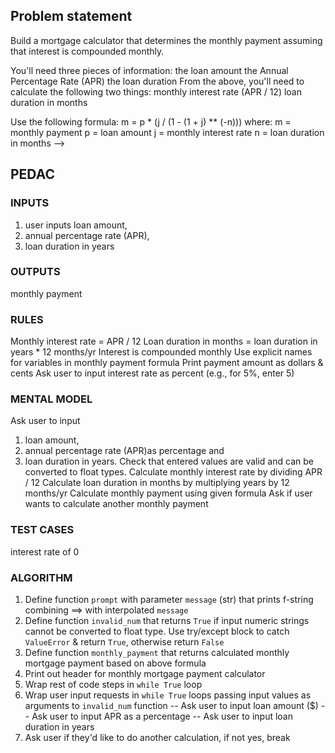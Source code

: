 ## Problem statement

Build a mortgage calculator that determines the monthly
payment assuming that interest is compounded monthly.

You'll need three pieces of information:
    the loan amount
    the Annual Percentage Rate (APR)
    the loan duration
From the above, you'll need to calculate the following two things:
    monthly interest rate (APR / 12)
    loan duration in months

Use the following formula:
m = p * (j / (1 - (1 + j) ** (-n)))
   where:
       m = monthly payment
       p = loan amount
       j = monthly interest rate
       n = loan duration in months -->

## PEDAC

### INPUTS

1. user inputs loan amount, 
2. annual percentage rate (APR),
3. loan duration in years

### OUTPUTS

monthly payment

### RULES

Monthly interest rate = APR / 12
Loan duration in months = loan duration in years * 12 months/yr
Interest is compounded monthly
Use explicit names for variables in monthly payment formula
Print payment amount as dollars & cents
Ask user to input interest rate as percent (e.g., for 5%, enter 5)

### MENTAL MODEL

Ask user to input
   1) loan amount, 
   2) annual percentage rate (APR)as percentage and 
   3) loan duration in years.
Check that entered values are valid and can be converted to float types.
Calculate monthly interest rate by dividing APR / 12
Calculate loan duration in months by multiplying years by 12 months/yr
Calculate monthly payment using given formula
Ask if user wants to calculate another monthly payment

### TEST CASES 

interest rate of 0

### ALGORITHM

1. Define function `prompt` with parameter `message` (str) that 
   prints f-string combining ==> with interpolated `message`
2. Define function `invalid_num` that returns `True` if input numeric
   strings cannot be converted to float type. Use try/except block to 
   catch `ValueError` & return `True`, otherwise return `False`
3. Define function `monthly_payment` that returns calculated
   monthly mortgage payment based on above formula
4. Print out header for monthly mortgage payment calculator
5. Wrap rest of code steps in `while True` loop
6. Wrap user input requests in `while True` loops 
   passing input values as arguments to `invalid_num` function
     -- Ask user to input loan amount ($)
     -- Ask user to input APR as a percentage
     -- Ask user to input loan duration in years
7. Ask user if they'd like to do another calculation,
    if not yes, break